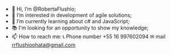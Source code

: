 - 👋 Hi, I’m @RobertaFlushio;
- 👀 I’m interested in development of agile solutions;
- 🌱 I’m currently learning about c# and JavaScript;
- 📚 I'm looking for an opportunity to show my knowledge;
- 📫 How to reach me:
📞 Phone number +55 16 997602094
✉ mail rrflushioohata@gmail.com

